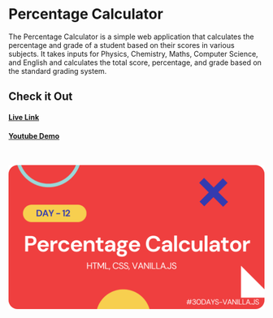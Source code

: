 # Percentage Calculator

The Percentage Calculator is a simple web application that calculates the percentage and grade of a student based on their scores in various subjects. It takes inputs for Physics, Chemistry, Maths, Computer Science, and English and calculates the total score, percentage, and grade based on the standard grading system.

## Check it Out

#### [Live Link](https://percentage-calcjs.netlify.app/)

#### [Youtube Demo](https://youtu.be/PJCy-JcE6zk)

<br/>

![Demo-screenshot-1](./assets/img/perc-calcu.png)
